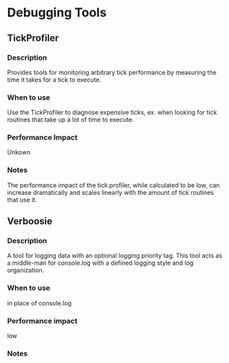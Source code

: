# Debugging Tools

## TickProfiler

### Description
Provides tools for monitoring arbitrary tick performance by measuring
the time it takes for a tick to execute.

### When to use
Use the TickProfiler to diagnose expensive ticks, ex. when looking for tick routines that
take up a lot of time to execute.

### Performance Impact
Unkown

### Notes
The performance impact of the tick profiler, while calculated to be low,
can increase dramatically and scales linearly with the amount of tick routines
that use it.

## Verboosie

### Description
A tool for logging data with an optional logging priority tag. This
tool acts as a middle-man for console.log with a defined logging
style and log organization.

### When to use
in place of console.log

### Performance impact
low

### Notes

## 